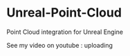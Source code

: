 # Unreal-Point-Cloud

Point Cloud integration for Unreal Engine

See my video on youtube : uploading
